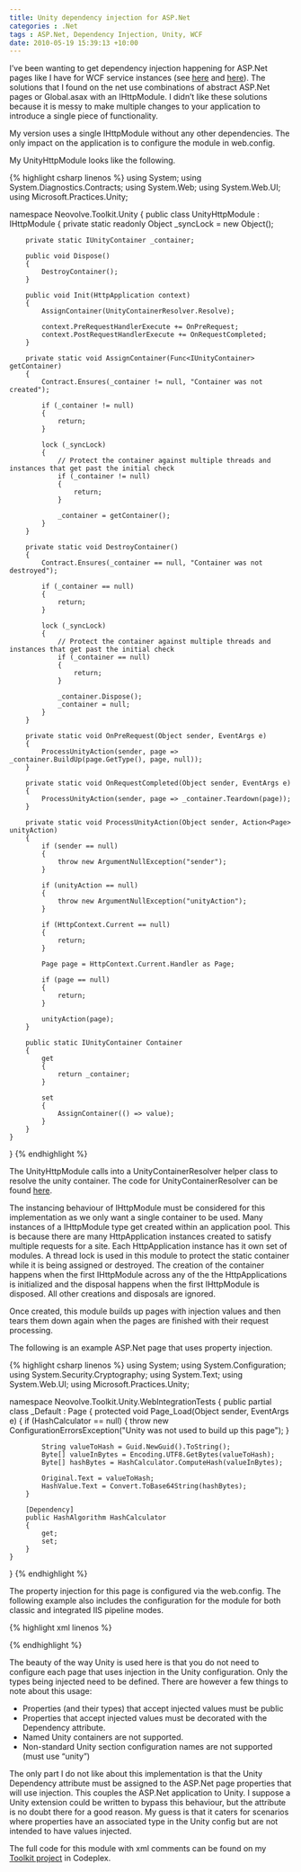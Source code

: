 ```yaml
---
title: Unity dependency injection for ASP.Net
categories : .Net
tags : ASP.Net, Dependency Injection, Unity, WCF
date: 2010-05-19 15:39:13 +10:00
---
```


I’ve been wanting to get dependency injection happening for ASP.Net pages like I have for WCF service instances (see [here][0] and [here][1]). The solutions that I found on the net use combinations of abstract ASP.Net pages or Global.asax with an IHttpModule. I didn’t like these solutions because it is messy to make multiple changes to your application to introduce a single piece of functionality.

My version uses a single IHttpModule without any other dependencies. The only impact on the application is to configure the module in web.config. 

My UnityHttpModule looks like the following. {% highlight csharp linenos %}
using System;
using System.Diagnostics.Contracts;
using System.Web;
using System.Web.UI;
using Microsoft.Practices.Unity;
    
namespace Neovolve.Toolkit.Unity
{
    public class UnityHttpModule : IHttpModule
    {
        private static readonly Object _syncLock = new Object();
    
        private static IUnityContainer _container;
    
        public void Dispose()
        {
            DestroyContainer();
        }
    
        public void Init(HttpApplication context)
        {
            AssignContainer(UnityContainerResolver.Resolve);
    
            context.PreRequestHandlerExecute += OnPreRequest;
            context.PostRequestHandlerExecute += OnRequestCompleted;
        }
    
        private static void AssignContainer(Func<IUnityContainer> getContainer)
        {
            Contract.Ensures(_container != null, "Container was not created");
    
            if (_container != null)
            {
                return;
            }
    
            lock (_syncLock)
            {
                // Protect the container against multiple threads and instances that get past the initial check
                if (_container != null)
                {
                    return;
                }
    
                _container = getContainer();
            }
        }
    
        private static void DestroyContainer()
        {
            Contract.Ensures(_container == null, "Container was not destroyed");
    
            if (_container == null)
            {
                return;
            }
    
            lock (_syncLock)
            {
                // Protect the container against multiple threads and instances that get past the initial check
                if (_container == null)
                {
                    return;
                }
    
                _container.Dispose();
                _container = null;
            }
        }
    
        private static void OnPreRequest(Object sender, EventArgs e)
        {
            ProcessUnityAction(sender, page => _container.BuildUp(page.GetType(), page, null));
        }
    
        private static void OnRequestCompleted(Object sender, EventArgs e)
        {
            ProcessUnityAction(sender, page => _container.Teardown(page));
        }
    
        private static void ProcessUnityAction(Object sender, Action<Page> unityAction)
        {
            if (sender == null)
            {
                throw new ArgumentNullException("sender");
            }
    
            if (unityAction == null)
            {
                throw new ArgumentNullException("unityAction");
            }
    
            if (HttpContext.Current == null)
            {
                return;
            }
    
            Page page = HttpContext.Current.Handler as Page;
    
            if (page == null)
            {
                return;
            }
    
            unityAction(page);
        }
    
        public static IUnityContainer Container
        {
            get
            {
                return _container;
            }
    
            set
            {
                AssignContainer(() => value);
            }
        }
    }
}
{% endhighlight %}

The UnityHttpModule calls into a UnityContainerResolver helper class to resolve the unity container. The code for UnityContainerResolver can be found [here][2].

The instancing behaviour of IHttpModule must be considered for this implementation as we only want a single container to be used. Many instances of a IHttpModule type get created within an application pool. This is because there are many HttpApplication instances created to satisfy multiple requests for a site. Each HttpApplication instance has it own set of modules. A thread lock is used in this module to protect the static container while it is being assigned or destroyed. The creation of the container happens when the first IHttpModule across any of the the HttpApplications is initialized and the disposal happens when the first IHttpModule is disposed. All other creations and disposals are ignored.

Once created, this module builds up pages with injection values and then tears them down again when the pages are finished with their request processing.

The following is an example ASP.Net page that uses property injection.{% highlight csharp linenos %}
using System;
using System.Configuration;
using System.Security.Cryptography;
using System.Text;
using System.Web.UI;
using Microsoft.Practices.Unity;
    
namespace Neovolve.Toolkit.Unity.WebIntegrationTests
{
    public partial class _Default : Page
    {
        protected void Page_Load(Object sender, EventArgs e)
        {
            if (HashCalculator == null)
            {
                throw new ConfigurationErrorsException("Unity was not used to build up this page");
            }
    
            String valueToHash = Guid.NewGuid().ToString();
            Byte[] valueInBytes = Encoding.UTF8.GetBytes(valueToHash);
            Byte[] hashBytes = HashCalculator.ComputeHash(valueInBytes);
    
            Original.Text = valueToHash;
            HashValue.Text = Convert.ToBase64String(hashBytes);
        }
    
        [Dependency]
        public HashAlgorithm HashCalculator
        {
            get;
            set;
        }
    }
}
{% endhighlight %}

The property injection for this page is configured via the web.config. The following example also includes the configuration for the module for both classic and integrated IIS pipeline modes.{% highlight xml linenos %}
<?xml version="1.0" ?>
<configuration>
    <configSections>
        <section name="unity"
                    type="Microsoft.Practices.Unity.Configuration.UnityConfigurationSection, Microsoft.Practices.Unity.Configuration"/>
    </configSections>
    <unity>
        <containers>
            <container>
                <register type="System.Security.Cryptography.HashAlgorithm, mscorlib"
                            mapTo="System.Security.Cryptography.SHA256CryptoServiceProvider, System.Core, Version=4.0.0.0, Culture=neutral, PublicKeyToken=b77a5c561934e089"/>
            </container>
        </containers>
    </unity>
    <system.web>
        <compilation debug="true"
                        targetFramework="4.0"/>
        <authentication mode="None"></authentication>
        <httpModules>
            <add type="Neovolve.Toolkit.Unity.UnityHttpModule"
                    name="UnityHttpModule"/>
        </httpModules>
    </system.web>
    <system.webServer>
        <validation validateIntegratedModeConfiguration="false"/>
        <modules runAllManagedModulesForAllRequests="true">
            <add type="Neovolve.Toolkit.Unity.UnityHttpModule"
                    name="UnityHttpModule"/>
        </modules>
    </system.webServer>
</configuration>
{% endhighlight %}

The beauty of the way Unity is used here is that you do not need to configure each page that uses injection in the Unity configuration. Only the types being injected need to be defined. There are however a few things to note about this usage:

* Properties (and their types) that accept injected values must be public
* Properties that accept injected values must be decorated with the Dependency attribute.
* Named Unity containers are not supported.
* Non-standard Unity section configuration names are not supported (must use “unity”)
    
The only part I do not like about this implementation is that the Unity Dependency attribute must be assigned to the ASP.Net page properties that will use injection. This couples the ASP.Net application to Unity. I suppose a Unity extension could be written to bypass this behaviour, but the attribute is no doubt there for a good reason. My guess is that it caters for scenarios where properties have an associated type in the Unity config but are not intended to have values injected.

The full code for this module with xml comments can be found on my [Toolkit project][3] in Codeplex.

[0]: /post/2010/05/15/Unity-dependency-injection-for-WCF-services-e28093-Part-1.aspx
[1]: /post/2010/05/17/Unity-dependency-injections-for-WCF-services-e28093-Part-2.aspx
[2]: http://neovolve.codeplex.com/SourceControl/changeset/view/58851#1195163
[3]: http://neovolve.codeplex.com/SourceControl/changeset/view/58941#1216713
